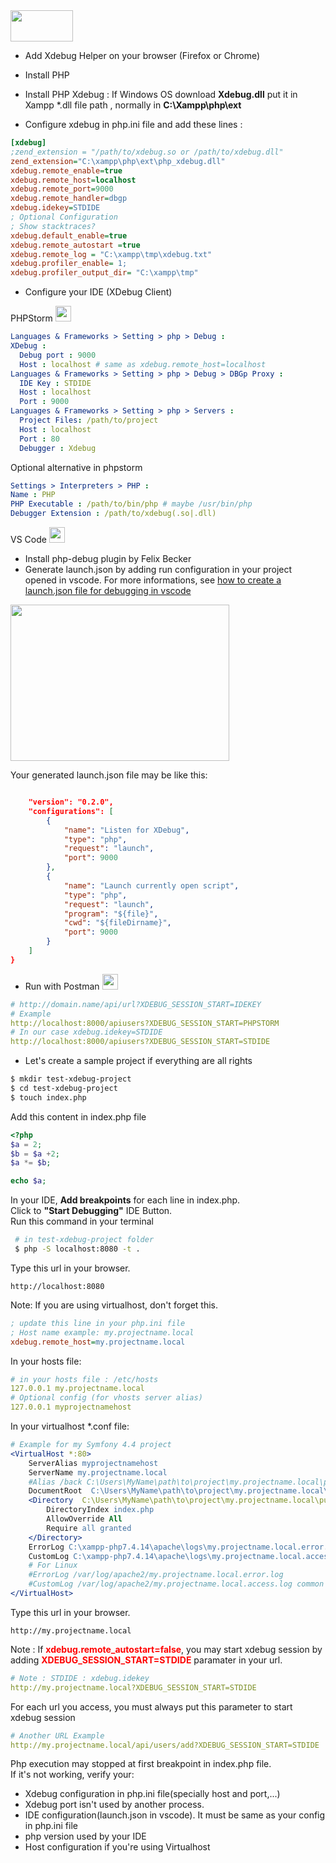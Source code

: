 <img src="https://upload.wikimedia.org/wikipedia/commons/thumb/c/c3/Xdebug_Logo.svg/351px-Xdebug_Logo.svg.png" width="100" height="50">

- Add Xdebug Helper on your browser (Firefox or Chrome)
- Install PHP
- Install PHP Xdebug : If  Windows OS download **Xdebug.dll** put it in Xampp *.dll  file path , normally in **C:\Xampp\php\ext** 

- Configure xdebug in php.ini file and  add these lines :
```ini
[xdebug]
;zend_extension = "/path/to/xdebug.so or /path/to/xdebug.dll"
zend_extension="C:\xampp\php\ext\php_xdebug.dll"
xdebug.remote_enable=true
xdebug.remote_host=localhost
xdebug.remote_port=9000
xdebug.remote_handler=dbgp
xdebug.idekey=STDIDE
; Optional Configuration
; Show stacktraces?
xdebug.default_enable=true
xdebug.remote_autostart =true
xdebug.remote_log = "C:\xampp\tmp\xdebug.txt"
xdebug.profiler_enable= 1;
xdebug.profiler_output_dir= "C:\xampp\tmp"
```

- Configure your IDE (XDebug Client)

 PHPStorm
   <img src="https://upload.wikimedia.org/wikipedia/commons/thumb/d/d0/Phpstorm.png/220px-Phpstorm.png" width="25" height="25">

```yaml
Languages & Frameworks > Setting > php > Debug :
XDebug : 
  Debug port : 9000 
  Host : localhost # same as xdebug.remote_host=localhost
Languages & Frameworks > Setting > php > Debug > DBGp Proxy :
  IDE Key : STDIDE
  Host : localhost
  Port : 9000 
Languages & Frameworks > Setting > php > Servers :
  Project Files: /path/to/project 
  Host : localhost
  Port : 80
  Debugger : Xdebug
```
Optional alternative in phpstorm
```yaml
Settings > Interpreters > PHP :
Name : PHP
PHP Executable : /path/to/bin/php # maybe /usr/bin/php
Debugger Extension : /path/to/xdebug(.so|.dll)

```
VS Code 
  <img src="https://upload.wikimedia.org/wikipedia/commons/thumb/9/9a/Visual_Studio_Code_1.35_icon.svg/langfr-800px-Visual_Studio_Code_1.35_icon.svg.png" width="25" height="25">

  - Install php-debug plugin by Felix Becker
  - Generate launch.json by adding run configuration in your project opened in vscode. For more informations, see <a href="https://code.visualstudio.com/docs/editor/debugging"> how to create a launch.json file for debugging in vscode</a>  

<img src="https://code.visualstudio.com/assets/docs/editor/debugging/launch-configuration.png" width="350" height="250">
  
  Your generated launch.json file may be like this:

```json

    "version": "0.2.0",
    "configurations": [
        {
            "name": "Listen for XDebug",
            "type": "php",
            "request": "launch",
            "port": 9000
        },
        {
            "name": "Launch currently open script",
            "type": "php",
            "request": "launch",
            "program": "${file}",
            "cwd": "${fileDirname}",
            "port": 9000
        }
    ]
}

```
  

- Run with Postman <img src="https://seeklogo.com/images/P/postman-logo-F43375A2EB-seeklogo.com.png" width="25" height="25">
```yaml
# http://domain.name/api/url?XDEBUG_SESSION_START=IDEKEY
# Example
http://localhost:8000/apiusers?XDEBUG_SESSION_START=PHPSTORM
# In our case xdebug.idekey=STDIDE
http://localhost:8000/apiusers?XDEBUG_SESSION_START=STDIDE

```

- Let's create a sample project if everything are all rights

```bash
$ mkdir test-xdebug-project
$ cd test-xdebug-project
$ touch index.php
```
Add this content in index.php file
```php
<?php
$a = 2;
$b = $a +2;
$a *= $b;

echo $a;
```
In your IDE, **Add breakpoints** for each line in index.php. \
Click to **"Start Debugging"** IDE Button. \
Run this command in your terminal
```bash
 # in test-xdebug-project folder
 $ php -S localhost:8080 -t .
```
Type this url  in your browser.
```
http://localhost:8080
```
Note: If you are using virtualhost, don't forget this.
```ini
; update this line in your php.ini file
; Host name example: my.projectname.local
xdebug.remote_host=my.projectname.local
```
In your hosts file:
```yaml
# in your hosts file : /etc/hosts
127.0.0.1 my.projectname.local
# Optional config (for vhosts server alias)
127.0.0.1 myprojectnamehost
```
In your virtualhost *.conf file:
```apache
# Example for my Symfony 4.4 project
<VirtualHost *:80>
    ServerAlias myprojectnamehost
    ServerName my.projectname.local
    #Alias /back C:\Users\MyName\path\to\project\my.projectname.local\public
    DocumentRoot  C:\Users\MyName\path\to\project\my.projectname.local\public
    <Directory  C:\Users\MyName\path\to\project\my.projectname.local\public>
        DirectoryIndex index.php
        AllowOverride All
        Require all granted
    </Directory>
    ErrorLog C:\xampp-php7.4.14\apache\logs\my.projectname.local.error.log
    CustomLog C:\xampp-php7.4.14\apache\logs\my.projectname.local.access.log common
    # For Linux
    #ErrorLog /var/log/apache2/my.projectname.local.error.log
    #CustomLog /var/log/apache2/my.projectname.local.access.log common
</VirtualHost>
```

Type this url  in your browser.
```
http://my.projectname.local
```
Note : If <span style="color:red"> **xdebug.remote_autostart=false**</span>, you may start xdebug session by adding <span style="color:red">**XDEBUG_SESSION_START=STDIDE**</span> paramater in your url.
```yaml
# Note : STDIDE : xdebug.idekey
http://my.projectname.local?XDEBUG_SESSION_START=STDIDE
```
 For each url you access, you must always put this parameter to start xdebug session
```yaml
# Another URL Example
http://my.projectname.local/api/users/add?XDEBUG_SESSION_START=STDIDE

```    
Php execution may stopped at first breakpoint in index.php file.\
If it's not working, verify your:

- Xdebug configuration in php.ini file(specially host and port,...)
- Xdebug port isn't used by another process. 
- IDE configuration(launch.json in vscode). It must be same
as your config in php.ini file
- php version used by your IDE
- Host configuration if you're using Virtualhost





